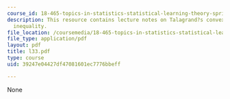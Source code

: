 ```yaml
---
course_id: 18-465-topics-in-statistics-statistical-learning-theory-spring-2007
description: This resource contains lecture notes on Talagrand?s convex-hull distance
  inequality.
file_location: /coursemedia/18-465-topics-in-statistics-statistical-learning-theory-spring-2007/39247e04427df47081601ec7776bbeff_l33.pdf
file_type: application/pdf
layout: pdf
title: l33.pdf
type: course
uid: 39247e04427df47081601ec7776bbeff

---
```

None